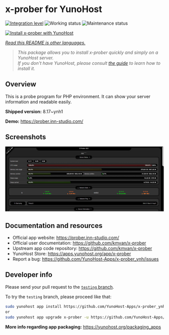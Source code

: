 <!--
N.B.: This README was automatically generated by <https://github.com/YunoHost/apps/tree/master/tools/readme_generator>
It shall NOT be edited by hand.
-->

# x-prober for YunoHost

[![Integration level](https://dash.yunohost.org/integration/x-prober.svg)](https://dash.yunohost.org/appci/app/x-prober) ![Working status](https://ci-apps.yunohost.org/ci/badges/x-prober.status.svg) ![Maintenance status](https://ci-apps.yunohost.org/ci/badges/x-prober.maintain.svg)

[![Install x-prober with YunoHost](https://install-app.yunohost.org/install-with-yunohost.svg)](https://install-app.yunohost.org/?app=x-prober)

*[Read this README is other languages.](./ALL_README.md)*

> *This package allows you to install x-prober quickly and simply on a YunoHost server.*  
> *If you don't have YunoHost, please consult [the guide](https://yunohost.org/install) to learn how to install it.*

## Overview

This is a probe program for PHP environment. It can show your server information and readable easily.


**Shipped version:** 8.17~ynh1

**Demo:** <https://prober.inn-studio.com/>

## Screenshots

![Screenshot of x-prober](./doc/screenshots/screenshot.jpg)

## Documentation and resources

- Official app website: <https://prober.inn-studio.com/>
- Official user documentation: <https://github.com/kmvan/x-prober>
- Upstream app code repository: <https://github.com/kmvan/x-prober>
- YunoHost Store: <https://apps.yunohost.org/app/x-prober>
- Report a bug: <https://github.com/YunoHost-Apps/x-prober_ynh/issues>

## Developer info

Please send your pull request to the [`testing` branch](https://github.com/YunoHost-Apps/x-prober_ynh/tree/testing).

To try the `testing` branch, please proceed like that:

```bash
sudo yunohost app install https://github.com/YunoHost-Apps/x-prober_ynh/tree/testing --debug
or
sudo yunohost app upgrade x-prober -u https://github.com/YunoHost-Apps/x-prober_ynh/tree/testing --debug
```

**More info regarding app packaging:** <https://yunohost.org/packaging_apps>
